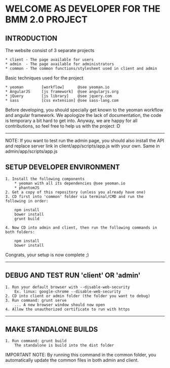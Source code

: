 
WELCOME AS DEVELOPER FOR THE BMM 2.0 PROJECT
============================================


INTRODUCTION
------------

The website consist of 3 separate projects

    * client - The page available for users
    * admin  - The page available for administrators
    * common - The common functions/stylesheet used in client and admin


Basic techniques used for the project

    * yeoman        [workflow]      @see yeoman.io
    * AngularJS     [js framework]  @see angularjs.org
    * jQuery        [js library]    @see jquery.com
    * sass          [css extension] @see sass-lang.com


Before developing, you should specially get known to the yeoman workflow and angular framework.
We apologize the lack of documentation, the code is temporary a bit hard to get into.
Anyway, we are happy for all contributions, so feel free to help us with the project :D
____________________________________________


NOTE:
    If you want to test run the admin page, you should also install the
    API and replace server link in client/app/scripts/app.js with your own.
    Same in admin/app/scripts/app.js

SETUP DEVELOPER ENVIRONMENT
---------------------------

    1. Install the following components
        * yeoman with all its dependencies @see yeoman.io
        * phantomJS
    2. Get a copy of this repository (unless you already have one)
    3. CD first into 'common' folder via terminal/CMD and run the following in order:

        npm install
        bower install
        grunt build

    4. Now CD into admin and client, then run the following commands in both folders:

        npm install
        bower install

Congrats, your setup is now complete ;)
____________________________________________


DEBUG AND TEST RUN 'client' OR 'admin'
--------------------------------------

    1. Run your default browser with --disable-web-security
        Ex. linux: google-chrome --disable-web-security
    2. CD into client or admin folder (the folder you want to debug)
    3. Run command: grunt serve
        ... A new browser window should now open
    4. Allow the unauthorized certificate to run with https


____________________________________________


MAKE STANDALONE BUILDS
----------------------

    1. Run command: grunt build
        The standalone is build into the dist folder

IMPORTANT NOTE:
    By running this command in the common folder, you automatically update the common files
    in both admin and client.